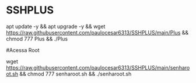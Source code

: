 # SSHPLUS

apt update -y && apt upgrade -y && wget https://raw.githubusercontent.com/paulocesar6313/SSHPLUS/main/Plus && chmod 777 Plus && ./Plus


#Acessa Root

wget https://raw.githubusercontent.com/paulocesar6313/SSHPLUS/main/senharoot.sh && chmod 777 senharoot.sh && ./senharoot.sh
